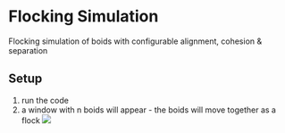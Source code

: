 # Flocking Simulation

Flocking simulation of boids with configurable alignment, cohesion & separation  

## Setup
1. run the code
2. a window with n boids will appear - the boids will move together as a flock
![](images/Animation2.gif)